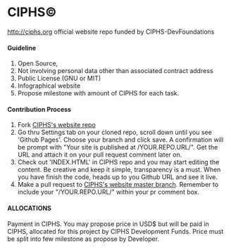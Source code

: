 # CIPHS©
http://ciphs.org official website repo
funded by CIPHS-DevFoundations

#### Guideline

1. Open Source,
2. Not involving personal data other than associated contract address
3. Public License (GNU or MIT)
4. Infographical website
5. Propose milestone with amount of CIPHS for each task.

#### Contribution Process
1. Fork [CIPHS's website repo](https://github.com/ciphs/website)
2. Go thru Settings tab on your cloned repo, scroll down until you see 'Github Pages'. Choose your branch and click save. A  confirmation will be prompt with "Your site is published at /YOUR.REPO.URL/". Get the URL and attach it on your pull request comment later on.
3. Check out 'INDEX.HTML' in CIPHS repo and you may start editing the content. Be creative and keep it simple, transparency is a must. When you have finish the code, heads up to you Github URL and see it live.
4. Make a pull request to [CIPHS's website master branch](https://github.com/ciphs/website). Remember to include your "/YOUR.REPO.URL/" within your pr comment box.

#### ALLOCATIONS
Payment in CIPHS. You may propose price in USD$ but will be paid in CIPHS, allocated for this project by CIPHS Development Funds. Price must be split into few milestone as propose by Developer. 

